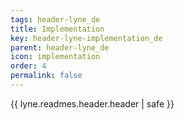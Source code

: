 ```yaml
---
tags: header-lyne_de
title: Implementation
key: header-lyne-implementation_de
parent: header-lyne_de
icon: implementation
order: 4
permalink: false  
---
```

{{ lyne.readmes.header.header | safe }}